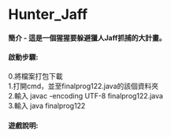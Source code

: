 # Hunter_Jaff

#### 簡介 - 這是一個猩猩要躲避獵人Jaff抓捕的大計畫。<br/>
#### 啟動步驟:<br/>
0.將檔案打包下載<br/>
1.打開cmd，並至finalprog122.java的該個資料夾<br/>
2.輸入 javac -encoding UTF-8 finalprog122.java<br/>
3.輸入 java finalprog122<br/>


#### 遊戲說明:<br/>
